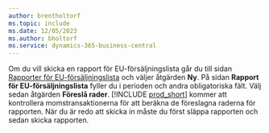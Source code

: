 ```yaml
---
author: brentholtorf
ms.topic: include
ms.date: 12/05/2023
ms.author: bholtorf
ms.service: dynamics-365-business-central
---
```


Om du vill skicka en rapport för EU-försäljningslista går du till sidan [Rapporter för EU-försäljningslista](https://businesscentral.dynamics.com?page=321) och väljer åtgärden **Ny**. På sidan **Rapport för EU-försäljningslista** fyller du i perioden och andra obligatoriska fält. Välj sedan åtgärden **Föreslå rader**. [!INCLUDE [prod_short](../includes/prod_short.md)] kommer att kontrollera momstransaktionerna för att beräkna de föreslagna raderna för rapporten. När du är redo att skicka in måste du först släppa rapporten och sedan skicka rapporten.
